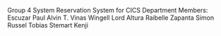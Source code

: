 Group 4 System Reservation System for CICS Department 
Members:
Escuzar Paul Alvin T.
Vinas Wingell Lord
Altura Raibelle
Zapanta Simon Russel
Tobias Stemart Kenji
